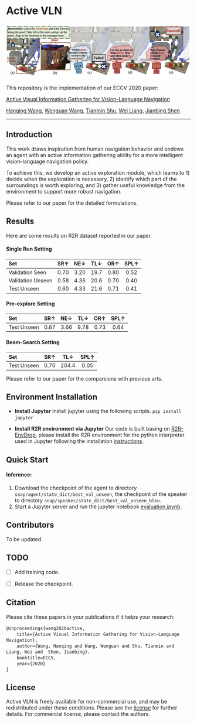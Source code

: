 # Active VLN

<div align="center">
    <img src="imgs/logo.png", width="700">
</div>

This repository is the implementation of our ECCV 2020 paper:

[Active Visual Information Gathering for Vision-Language Navigation](https://arxiv.org/abs/2007.08037)

[Hanqing Wang](https://https://hanqingwangai.github.io/), [Wenguan Wang](https://sites.google.com/view/wenguanwang), [Tianmin Shu](https://www.tshu.io/index.html), [Wei Liang](http://iitlab.bit.edu.cn/mcislab/~liangwei/), [Jianbing Shen](https://www.researchgate.net/profile/Jianbing_Shen).


-----------

## Introduction
This work draws inspiration from human navigation behavior and endows an agent with an active information gathering ability for a more intelligent vision-language navigation policy. 

To achieve this, we develop an active exploration module, which learns to 1) decide when the exploration is necessary, 2) identify which part of the surroundings is worth exploring, and 3) gather useful knowledge from the environment to support more robust navigation.

Please refer to our paper for the detailed formulations.


## Results
Here are some results on R2R dataset reported in our paper.
#### Single Run Setting

<center>

| Set | SR↑    | NE↓ | TL↓ | OR↑ | SPL↑ |
|:-------|:-----:|:-------:|:-------:|:-------:|:-------:|
| Validation Seen | 0.70 | 3.20 | 19.7 | 0.80 | 0.52 |
| Validation Unseen | 0.58 | 4.36 | 20.6 | 0.70 | 0.40 |
| Test Unseen | 0.60 | 4.33 | 21.6 | 0.71 | 0.41 |

</center>

#### Pre-explore Setting
<center>

| Set | SR↑    | NE↓ | TL↓ | OR↑ | SPL↑ |
|:-------|:-----:|:-------:|:-------:|:-------:|:-------:|
|Test Unseen| 0.67 | 3.66 | 9.78 | 0.73 | 0.64 |

</center>


#### Beam-Search Setting
<center>

| Set | SR↑    | TL↓  | SPL↑ |
|:-------|:-----:|:-------:|:-------:|
|Test Unseen| 0.70 | 204.4 | 0.05 |

</center>


Please refer to our paper for the comparsions with previous arts.




## Environment Installation
- **Install Jupyter** 
Install jupyter using the following scripts. `pip install jupyter`

- **Install R2R environment via Jupyter**
Our code is built basing on [R2R-EnvDrop](https://github.com/airsplay/R2R-EnvDrop), please install the R2R environment for the python interpreter used in Jupyter following the installation [instructions](https://github.com/airsplay/R2R-EnvDrop#environment-installation).

## Quick Start
#### Inference:
1. Download the checkpoint of the agent to directory `snap/agent/state_dict/best_val_unseen`, the checkpoint of the speaker to directory `snap/speaker/state_dict/best_val_unseen_bleu`.
2. Start a Jupyter server and run the jupyter notebook [evaluation.ipynb](evaluation.ipynb).


## Contributors
To be updated.

## TODO
- [ ] Add training code.
- [ ] Release the checkpoint.




## Citation
Please cite these papers in your publications if it helps your research:

    @inproceedings{wang2020active,
        title={Active Visual Information Gathering for Vision-Language Navigation},
        author={Wang, Hanqing and Wang, Wenguan and Shu, Tianmin and Liang, Wei and  Shen, Jianbing},
        booktitle=ECCV,
        year={2020}
    }



## License
Active VLN is freely available for non-commercial use, and may be redistributed under these conditions. Please see the [license](LICENSE) for further details. For commercial license, please contact the authors.